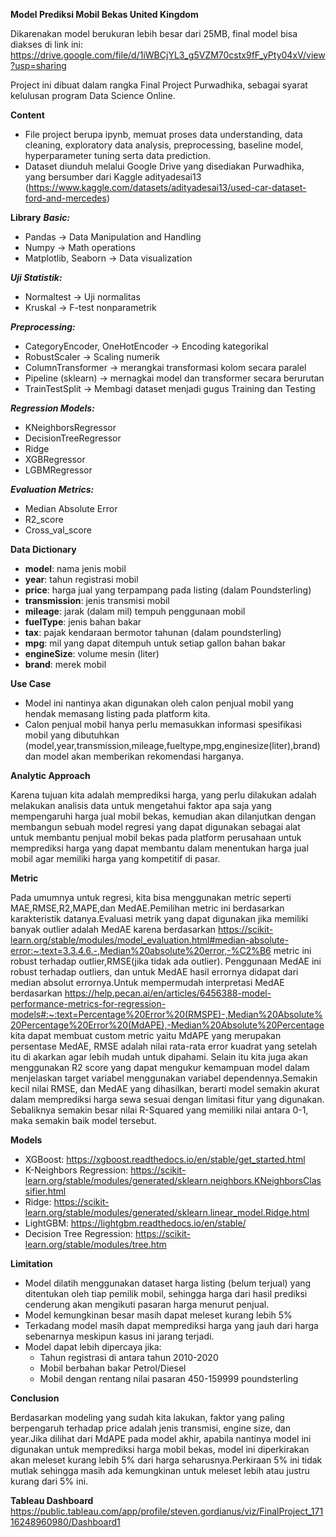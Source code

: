 **Model Prediksi Mobil Bekas United Kingdom**

Dikarenakan model berukuran lebih besar dari 25MB, final model bisa diakses di link ini: https://drive.google.com/file/d/1iWBCjYL3_g5VZM70cstx9fF_yPty04xV/view?usp=sharing

Project ini dibuat dalam rangka Final Project  Purwadhika, sebagai syarat kelulusan program Data Science Online.

**Content**
* File project berupa ipynb, memuat proses data understanding, data cleaning, exploratory data analysis, preprocessing, baseline model, hyperparameter tuning serta data prediction.
* Dataset diunduh melalui Google Drive yang disediakan Purwadhika, yang bersumber dari Kaggle adityadesai13 (https://www.kaggle.com/datasets/adityadesai13/used-car-dataset-ford-and-mercedes)

**Library**
***Basic:***
* Pandas -> Data Manipulation and Handling
* Numpy -> Math operations
* Matplotlib, Seaborn -> Data visualization

***Uji Statistik:***
* Normaltest -> Uji normalitas
* Kruskal -> F-test nonparametrik

***Preprocessing:***
* CategoryEncoder, OneHotEncoder -> Encoding kategorikal
* RobustScaler -> Scaling numerik
* ColumnTransformer -> merangkai transformasi kolom secara paralel
* Pipeline (sklearn) -> mernagkai model dan transformer secara berurutan
* TrainTestSplit -> Membagi dataset menjadi gugus Training dan Testing

***Regression Models:***
* KNeighborsRegressor
* DecisionTreeRegressor
* Ridge
* XGBRegressor
* LGBMRegressor

***Evaluation Metrics:***
* Median Absolute Error
* R2_score
* Cross_val_score

**Data Dictionary**
* **model**: nama jenis mobil
* **year**: tahun registrasi mobil 
* **price**: harga jual yang terpampang pada listing (dalam Poundsterling)
* **transmission**: jenis transmisi mobil
* **mileage**: jarak (dalam mil) tempuh penggunaan mobil
* **fuelType**: jenis bahan bakar
* **tax**: pajak kendaraan bermotor tahunan (dalam poundsterling)
* **mpg**: mil yang dapat ditempuh untuk setiap gallon bahan bakar
* **engineSize**: volume mesin (liter)
* **brand**: merek mobil

**Use Case**

* Model ini nantinya akan digunakan oleh calon penjual mobil yang hendak memasang listing pada platform kita.
* Calon penjual mobil hanya perlu memasukkan informasi spesifikasi mobil yang dibutuhkan (model,year,transmission,mileage,fueltype,mpg,enginesize(liter),brand) dan model akan memberikan rekomendasi harganya.


**Analytic Approach**

Karena tujuan kita adalah memprediksi harga, yang perlu dilakukan adalah melakukan analisis data untuk mengetahui faktor apa saja yang mempengaruhi harga jual mobil bekas, kemudian akan dilanjutkan dengan membangun sebuah model regresi yang dapat digunakan sebagai alat untuk membantu penjual mobil bekas pada platform perusahaan untuk memprediksi harga yang dapat membantu dalam menentukan harga jual mobil agar memiliki harga yang kompetitif di pasar.


**Metric**

Pada umumnya untuk regresi, kita bisa menggunakan metric seperti MAE,RMSE,R2,MAPE,dan MedAE.Pemilihan metric ini berdasarkan karakteristik datanya.Evaluasi metrik yang dapat digunakan jika memiliki banyak outlier adalah MedAE karena berdasarkan https://scikit-learn.org/stable/modules/model_evaluation.html#median-absolute-error:~:text=3.3.4.6.-,Median%20absolute%20error,-%C2%B6 metric ini robust terhadap outlier,RMSE(jika tidak ada outlier). Penggunaan MedAE ini robust terhadap outliers, dan untuk MedAE hasil errornya didapat dari median absolut errornya.Untuk mempermudah interpretasi MedAE berdasarkan https://help.pecan.ai/en/articles/6456388-model-performance-metrics-for-regression-models#:~:text=Percentage%20Error%20(RMSPE)-,Median%20Absolute%20Percentage%20Error%20(MdAPE),-Median%20Absolute%20Percentage kita dapat membuat custom metric yaitu MdAPE yang merupakan persentase MedAE, RMSE adalah nilai rata-rata error kuadrat yang setelah itu di akarkan agar lebih mudah untuk dipahami. Selain itu kita juga akan menggunakan R2 score yang dapat mengukur kemampuan model dalam menjelaskan target variabel menggunakan variabel dependennya.Semakin kecil nilai RMSE, dan MedAE yang dihasilkan, berarti model semakin akurat dalam memprediksi harga sewa sesuai dengan limitasi fitur yang digunakan. Sebaliknya semakin besar nilai R-Squared yang memiliki nilai antara 0-1, maka semakin baik model tersebut.

**Models**
* XGBoost: https://xgboost.readthedocs.io/en/stable/get_started.html
* K-Neighbors Regression: https://scikit-learn.org/stable/modules/generated/sklearn.neighbors.KNeighborsClassifier.html
* Ridge: https://scikit-learn.org/stable/modules/generated/sklearn.linear_model.Ridge.html
* LightGBM: https://lightgbm.readthedocs.io/en/stable/
* Decision Tree Regression: https://scikit-learn.org/stable/modules/tree.htm



**Limitation**

- Model dilatih menggunakan dataset harga listing (belum terjual) yang ditentukan oleh tiap pemilik mobil, sehingga harga dari hasil prediksi cenderung akan mengikuti pasaran harga menurut penjual.
- Model kemungkinan besar masih dapat meleset kurang lebih 5%
- Terkadang model masih dapat memprediksi harga yang jauh dari harga sebenarnya meskipun kasus ini jarang terjadi.
- Model dapat lebih dipercaya jika:
    * Tahun registrasi di antara tahun 2010-2020
    * Mobil berbahan bakar Petrol/Diesel
    * Mobil dengan rentang nilai pasaran 450-159999 poundsterling
 
**Conclusion**

Berdasarkan modeling yang sudah kita lakukan, faktor yang paling berpengaruh terhadap price adalah jenis transmisi, engine size, dan year.Jika dilihat dari MdAPE pada model akhir, apabila nantinya model ini digunakan untuk memprediksi harga mobil bekas, model ini diperkirakan akan meleset kurang lebih 5% dari harga seharusnya.Perkiraan 5% ini tidak mutlak sehingga masih ada kemungkinan untuk meleset lebih atau justru kurang dari 5% ini.

**Tableau Dashboard**
https://public.tableau.com/app/profile/steven.gordianus/viz/FinalProject_17116248960980/Dashboard1
 
